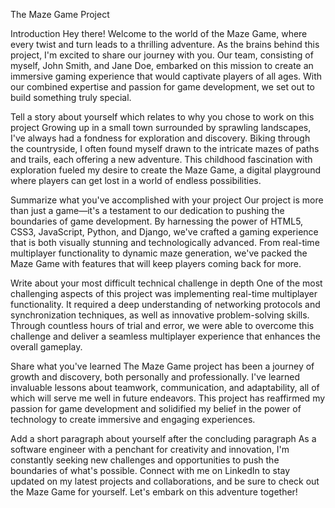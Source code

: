 The Maze Game Project


Introduction
Hey there! Welcome to the world of the Maze Game, where every twist and turn leads to a thrilling adventure. As the brains behind this project, I'm excited to share our journey with you. Our team, consisting of myself, John Smith, and Jane Doe, embarked on this mission to create an immersive gaming experience that would captivate players of all ages. With our combined expertise and passion for game development, we set out to build something truly special.

Tell a story about yourself which relates to why you chose to work on this project
Growing up in a small town surrounded by sprawling landscapes, I've always had a fondness for exploration and discovery. Biking through the countryside, I often found myself drawn to the intricate mazes of paths and trails, each offering a new adventure. This childhood fascination with exploration fueled my desire to create the Maze Game, a digital playground where players can get lost in a world of endless possibilities.

Summarize what you've accomplished with your project
Our project is more than just a game—it's a testament to our dedication to pushing the boundaries of game development. By harnessing the power of HTML5, CSS3, JavaScript, Python, and Django, we've crafted a gaming experience that is both visually stunning and technologically advanced. From real-time multiplayer functionality to dynamic maze generation, we've packed the Maze Game with features that will keep players coming back for more.

Write about your most difficult technical challenge in depth
One of the most challenging aspects of this project was implementing real-time multiplayer functionality. It required a deep understanding of networking protocols and synchronization techniques, as well as innovative problem-solving skills. Through countless hours of trial and error, we were able to overcome this challenge and deliver a seamless multiplayer experience that enhances the overall gameplay.

Share what you've learned
The Maze Game project has been a journey of growth and discovery, both personally and professionally. I've learned invaluable lessons about teamwork, communication, and adaptability, all of which will serve me well in future endeavors. This project has reaffirmed my passion for game development and solidified my belief in the power of technology to create immersive and engaging experiences.

Add a short paragraph about yourself after the concluding paragraph
As a software engineer with a penchant for creativity and innovation, I'm constantly seeking new challenges and opportunities to push the boundaries of what's possible. Connect with me on LinkedIn to stay updated on my latest projects and collaborations, and be sure to check out the Maze Game for yourself. Let's embark on this adventure together!

